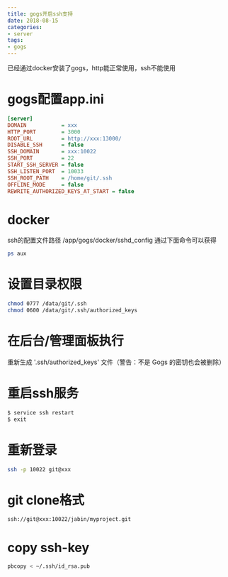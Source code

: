 ```yaml
---
title: gogs开启ssh支持
date: 2018-08-15
categories:
- server
tags:
- gogs
---
```

已经通过docker安装了gogs，http能正常使用，ssh不能使用
# gogs配置app.ini
``` ini
[server]
DOMAIN           = xxx
HTTP_PORT        = 3000
ROOT_URL         = http://xxx:13000/
DISABLE_SSH      = false
SSH_DOMAIN       = xxx:10022
SSH_PORT         = 22
START_SSH_SERVER = false
SSH_LISTEN_PORT  = 10033
SSH_ROOT_PATH    = /home/git/.ssh
OFFLINE_MODE     = false
REWRITE_AUTHORIZED_KEYS_AT_START = false
```
<!--more-->
# docker
ssh的配置文件路径
/app/gogs/docker/sshd_config
通过下面命令可以获得
``` bash
ps aux
```
# 设置目录权限
``` bash
chmod 0777 /data/git/.ssh
chmod 0600 /data/git/.ssh/authorized_keys
```
# 在后台/管理面板执行
重新生成 '.ssh/authorized_keys' 文件（警告：不是 Gogs 的密钥也会被删除）

# 重启ssh服务
``` bash
$ service ssh restart
$ exit
```
# 重新登录
``` bash
ssh -p 10022 git@xxx
```
# git clone格式
```
ssh://git@xxx:10022/jabin/myproject.git
```
# copy ssh-key
```bash
pbcopy < ~/.ssh/id_rsa.pub
```
